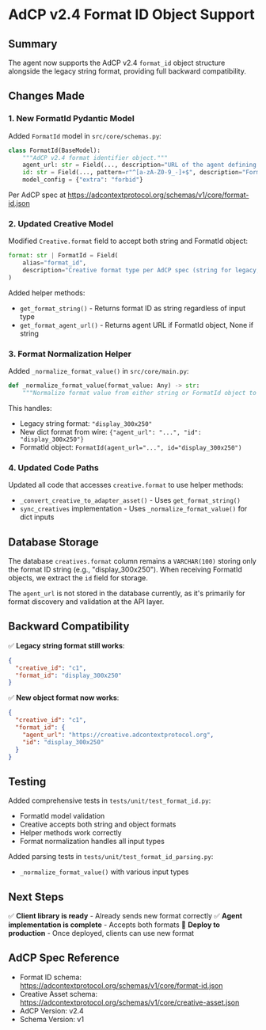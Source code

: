 # AdCP v2.4 Format ID Object Support

## Summary

The agent now supports the AdCP v2.4 `format_id` object structure alongside the legacy string format, providing full backward compatibility.

## Changes Made

### 1. New FormatId Pydantic Model

Added `FormatId` model in `src/core/schemas.py`:
```python
class FormatId(BaseModel):
    """AdCP v2.4 format identifier object."""
    agent_url: str = Field(..., description="URL of the agent defining this format")
    id: str = Field(..., pattern=r"^[a-zA-Z0-9_-]+$", description="Format identifier")
    model_config = {"extra": "forbid"}
```

Per AdCP spec at https://adcontextprotocol.org/schemas/v1/core/format-id.json

### 2. Updated Creative Model

Modified `Creative.format` field to accept both string and FormatId object:
```python
format: str | FormatId = Field(
    alias="format_id",
    description="Creative format type per AdCP spec (string for legacy, object for v2.4+)"
)
```

Added helper methods:
- `get_format_string()` - Returns format ID as string regardless of input type
- `get_format_agent_url()` - Returns agent URL if FormatId object, None if string

### 3. Format Normalization Helper

Added `_normalize_format_value()` in `src/core/main.py`:
```python
def _normalize_format_value(format_value: Any) -> str:
    """Normalize format value from either string or FormatId object to string."""
```

This handles:
- Legacy string format: `"display_300x250"`
- New dict format from wire: `{"agent_url": "...", "id": "display_300x250"}`
- FormatId object: `FormatId(agent_url="...", id="display_300x250")`

### 4. Updated Code Paths

Updated all code that accesses `creative.format` to use helper methods:
- `_convert_creative_to_adapter_asset()` - Uses `get_format_string()`
- `sync_creatives` implementation - Uses `_normalize_format_value()` for dict inputs

## Database Storage

The database `creatives.format` column remains a `VARCHAR(100)` storing only the format ID string (e.g., "display_300x250"). When receiving FormatId objects, we extract the `id` field for storage.

The `agent_url` is not stored in the database currently, as it's primarily for format discovery and validation at the API layer.

## Backward Compatibility

✅ **Legacy string format still works**:
```json
{
  "creative_id": "c1",
  "format_id": "display_300x250"
}
```

✅ **New object format now works**:
```json
{
  "creative_id": "c1",
  "format_id": {
    "agent_url": "https://creative.adcontextprotocol.org",
    "id": "display_300x250"
  }
}
```

## Testing

Added comprehensive tests in `tests/unit/test_format_id.py`:
- FormatId model validation
- Creative accepts both string and object formats
- Helper methods work correctly
- Format normalization handles all input types

Added parsing tests in `tests/unit/test_format_id_parsing.py`:
- `_normalize_format_value()` with various input types

## Next Steps

✅ **Client library is ready** - Already sends new format correctly
✅ **Agent implementation is complete** - Accepts both formats
🎯 **Deploy to production** - Once deployed, clients can use new format

## AdCP Spec Reference

- Format ID schema: https://adcontextprotocol.org/schemas/v1/core/format-id.json
- Creative Asset schema: https://adcontextprotocol.org/schemas/v1/core/creative-asset.json
- AdCP Version: v2.4
- Schema Version: v1
